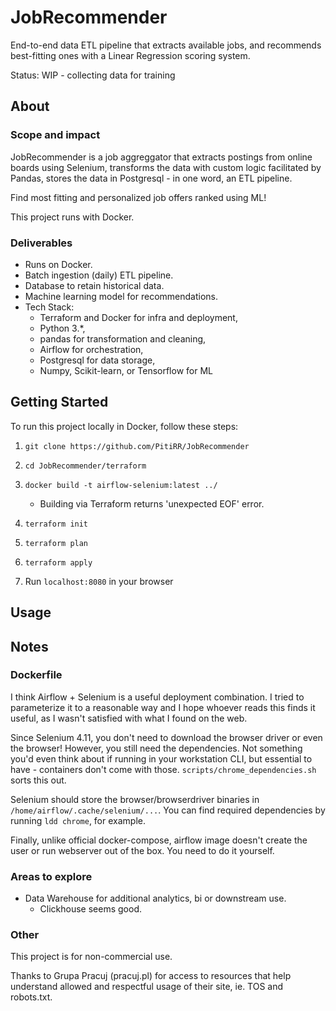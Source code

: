 # JobRecommender

End-to-end data ETL pipeline that extracts available jobs, and recommends best-fitting ones with a Linear Regression scoring system.

Status: WIP - collecting data for training

## About

### Scope and impact

JobRecommender is a job aggreggator that extracts postings from online boards using Selenium, transforms the data with custom logic facilitated by Pandas, stores the data in Postgresql - in one word, an ETL pipeline.

Find most fitting and personalized job offers ranked using ML!

This project runs with Docker.

### Deliverables

- Runs on Docker.
- Batch ingestion (daily) ETL pipeline.
- Database to retain historical data.
- Machine learning model for recommendations.
- Tech Stack:
  - Terraform and Docker for infra and deployment,
  - Python 3.*,
  - pandas for transformation and cleaning,
  - Airflow for orchestration,
  - Postgresql for data storage,
  - Numpy, Scikit-learn, or Tensorflow for ML

## Getting Started

To run this project locally in Docker, follow these steps:

1. `git clone https://github.com/PitiRR/JobRecommender`

1. `cd JobRecommender/terraform`

1. `docker build -t airflow-selenium:latest ../`
   - Building via Terraform returns 'unexpected EOF' error.

1. `terraform init`

1. `terraform plan`

1. `terraform apply`

1. Run `localhost:8080` in your browser

## Usage

## Notes

### Dockerfile

I think Airflow + Selenium is a useful deployment combination. I tried to parameterize it to a reasonable way and I hope whoever reads this finds it useful, as I wasn't satisfied with what I found on the web.

Since Selenium 4.11, you don't need to download the browser driver or even the browser! However, you still need the dependencies. Not something you'd even think about if running in your workstation CLI, but essential to have - containers don't come with those. `scripts/chrome_dependencies.sh` sorts this out.

Selenium should store the browser/browserdriver binaries in `/home/airflow/.cache/selenium/...`. You can find required dependencies by running `ldd chrome`, for example.

Finally, unlike official docker-compose, airflow image doesn't create the user or run webserver out of the box. You need to do it yourself.

### Areas to explore

- Data Warehouse for additional analytics, bi or downstream use. 
  - Clickhouse seems good.

### Other

This project is for non-commercial use.

Thanks to Grupa Pracuj (pracuj.pl) for access to resources that help understand allowed and respectful usage of their site, ie. TOS and robots.txt.

